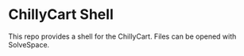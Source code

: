# ChillyCart Shell

This repo provides a shell for the ChillyCart. Files can be opened with SolveSpace.
